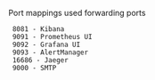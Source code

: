 Port mappings used forwarding ports

```
 8081 - Kibana
 9091 - Prometheus UI
 9092 - Grafana UI
 9093 - AlertManager
 16686 - Jaeger
 9000 - SMTP
```